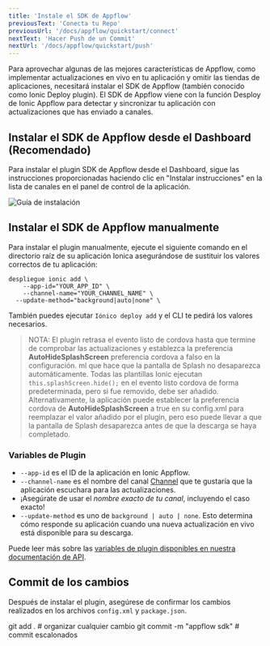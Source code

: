 ```yaml
---
title: 'Instale el SDK de Appflow'
previousText: 'Conecta tu Repo'
previousUrl: '/docs/appflow/quickstart/connect'
nextText: 'Hacer Push de un Commit'
nextUrl: '/docs/appflow/quickstart/push'
---
```


Para aprovechar algunas de las mejores características de Appflow, como implementar actualizaciones en vivo en tu aplicación y omitir las tiendas de aplicaciones, necesitará instalar el SDK de Appflow (también conocido como Ionic Deploy plugin). El SDK de Appflow viene con la función Desploy de Ionic Appflow para detectar y sincronizar tu aplicación con actualizaciones que has enviado a canales.

## Instalar el SDK de Appflow desde el Dashboard (Recomendado)

Para instalar el plugin SDK de Appflow desde el Dashboard, sigue las instrucciones proporcionadas haciendo clic en "Instalar instrucciones" en la lista de canales en el panel de control de la aplicación.

![Guía de instalación](/docs/v4/assets/img/appflow/ss-appflow-sdk-install.png)

## Instalar el SDK de Appflow manualmente

Para instalar el plugin manualmente, ejecute el siguiente comando en el directorio raíz de su aplicación Ionica asegurándose de sustituir los valores correctos de tu aplicación:

```shell
despliegue ionic add \
    --app-id="YOUR_APP_ID" \
    --channel-name="YOUR_CHANNEL_NAME" \
  --update-method="background|auto|none" \
```

También puedes ejecutar `Iónico deploy add` y el CLI te pedirá los valores necesarios.

<blockquote>
  NOTA: El plugin retrasa el evento listo de cordova hasta que termine de comprobar las actualizaciones y establezca la preferencia <b>AutoHideSplashScreen</b> preferencia cordova a falso en la configuración. ml que hace que la pantalla de Splash no desaparezca automáticamente. Todas las plantillas Ionic ejecutan
<code>this.splashScreen.hide();</code> en el evento listo cordova de forma predeterminada, pero si fue removido, debe ser añadido. Alternativamente, la aplicación puede establecer la preferencia cordova de <b>AutoHideSplashScreen</b> a true en su config.xml para reemplazar el valor añadido por el plugin, pero eso puede llevar a que la pantalla de Splash desaparezca antes de que la descarga se haya completado.
</blockquote>

### Variables de Plugin

* `--app-id` es el ID de la aplicación en Ionic Appflow.
* `--channel-name` es el nombre del canal [Channel](/docs/appflow/deploy/channels) que te gustaría que la aplicación escuchara para las actualizaciones. 
 * ¡Asegúrate de usar el *nombre exacto de tu canal*, incluyendo el caso exacto!
* `--update-method` es uno de `background | auto | none`. Esto determina cómo responde su aplicación cuando una nueva actualización en vivo está disponible para su descarga.

Puede leer más sobre las [variables de plugin disponibles en nuestra documentación de API](/docs/appflow/deploy/api#plugin-variables).

## Commit de los cambios

Después de instalar el plugin, asegúrese de confirmar los cambios realizados en los archivos `config.xml` y `package.json`.

<command-line> <command-prompt>git add . # organizar cualquier cambio</command-prompt> <command-prompt>git commit -m "appflow sdk" # commit escalonados</command-prompt> </command-line>